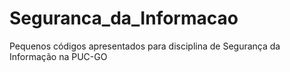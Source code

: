 # Seguranca_da_Informacao
Pequenos códigos apresentados para disciplina de Segurança da Informação na PUC-GO
